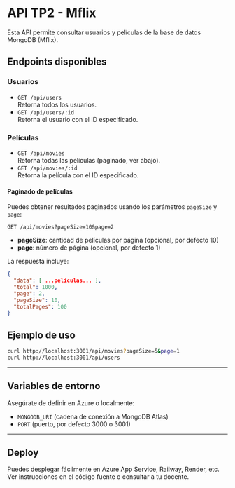 # API TP2 - Mflix

Esta API permite consultar usuarios y películas de la base de datos MongoDB (Mflix).

## Endpoints disponibles

### Usuarios
- `GET /api/users`  
  Retorna todos los usuarios.
- `GET /api/users/:id`  
  Retorna el usuario con el ID especificado.

### Películas
- `GET /api/movies`  
  Retorna todas las películas (paginado, ver abajo).
- `GET /api/movies/:id`  
  Retorna la película con el ID especificado.

#### Paginado de películas
Puedes obtener resultados paginados usando los parámetros `pageSize` y `page`:

```
GET /api/movies?pageSize=10&page=2
```
- **pageSize**: cantidad de películas por página (opcional, por defecto 10)
- **page**: número de página (opcional, por defecto 1)

La respuesta incluye:
```json
{
  "data": [ ...películas... ],
  "total": 1000,
  "page": 2,
  "pageSize": 10,
  "totalPages": 100
}
```

## Ejemplo de uso
```bash
curl http://localhost:3001/api/movies?pageSize=5&page=1
curl http://localhost:3001/api/users
```

---

## Variables de entorno
Asegúrate de definir en Azure o localmente:
- `MONGODB_URI` (cadena de conexión a MongoDB Atlas)
- `PORT` (puerto, por defecto 3000 o 3001)

---

## Deploy
Puedes desplegar fácilmente en Azure App Service, Railway, Render, etc. Ver instrucciones en el código fuente o consultar a tu docente.
